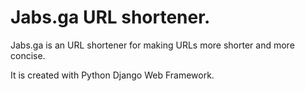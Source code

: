 # Jabs.ga URL shortener.
Jabs.ga is an URL shortener for making URLs more shorter and more concise.

It is created with Python Django Web Framework.
